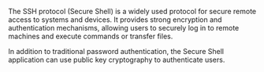 The SSH protocol (Secure Shell) is a widely used protocol for secure remote access to systems and devices. It provides strong encryption and authentication mechanisms, allowing users to securely log in to remote machines and execute commands or transfer files.

In addition to traditional password authentication, the Secure Shell application can use public key cryptography to authenticate users.